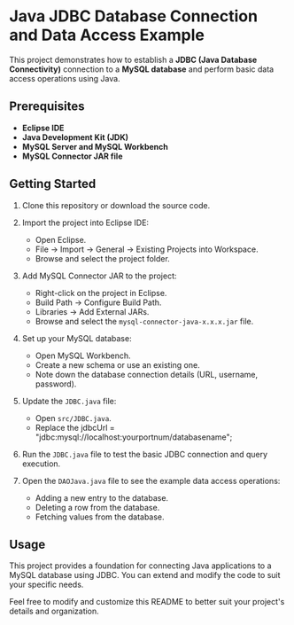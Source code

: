 # **Java JDBC Database Connection and Data Access Example**

This project demonstrates how to establish a **JDBC (Java Database Connectivity)** connection to a **MySQL database** and perform basic data access operations using Java.

## **Prerequisites**

- **Eclipse IDE**
- **Java Development Kit (JDK)**
- **MySQL Server and MySQL Workbench**
- **MySQL Connector JAR file**

## **Getting Started**

1. Clone this repository or download the source code.

2. Import the project into Eclipse IDE:
   - Open Eclipse.
   - File -> Import -> General -> Existing Projects into Workspace.
   - Browse and select the project folder.

3. Add MySQL Connector JAR to the project:
   - Right-click on the project in Eclipse.
   - Build Path -> Configure Build Path.
   - Libraries -> Add External JARs.
   - Browse and select the `mysql-connector-java-x.x.x.jar` file.

4. Set up your MySQL database:
   - Open MySQL Workbench.
   - Create a new schema or use an existing one.
   - Note down the database connection details (URL, username, password).

5. Update the `JDBC.java` file:
   - Open `src/JDBC.java`.
   - Replace the jdbcUrl = "jdbc:mysql://localhost:yourportnum/databasename";

6. Run the `JDBC.java` file to test the basic JDBC connection and query execution.

7. Open the `DAOJava.java` file to see the example data access operations:
   - Adding a new entry to the database.
   - Deleting a row from the database.
   - Fetching values from the database.

## **Usage**

This project provides a foundation for connecting Java applications to a MySQL database using JDBC. You can extend and modify the code to suit your specific needs.



Feel free to modify and customize this README to better suit your project's details and organization.
